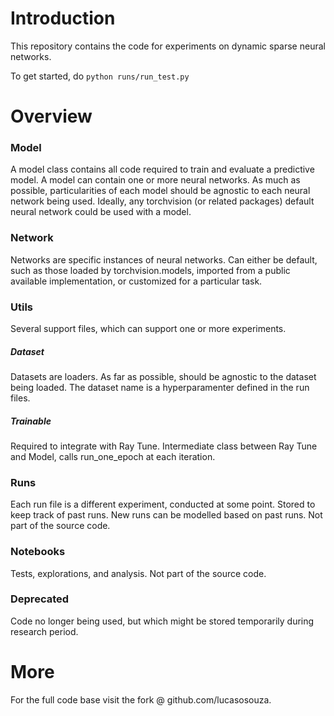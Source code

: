 Introduction
==============

This repository contains the code for experiments on dynamic sparse neural networks.

To get started, do `python runs/run_test.py`


Overview
==========

### Model 

A model class contains all code required to train and evaluate a predictive model. A model can contain one or more neural networks. As much as possible, particularities of each model should be agnostic to each neural network being used. Ideally, any torchvision (or related packages) default neural network could be used with a model. 

### Network

Networks are specific instances of neural networks. Can either be default, such as those loaded by torchvision.models, imported from a public available implementation, or customized for a particular task. 

### Utils

Several support files, which can support one or more experiments.

##### Dataset

Datasets are loaders. As far as possible, should be agnostic to the dataset being loaded. The dataset name is a hyperparamenter defined in the run files. 

##### Trainable

Required to integrate with Ray Tune. Intermediate class between Ray Tune and Model, calls run_one_epoch at each iteration.

### Runs

Each run file is a different experiment, conducted at some point. Stored to keep track of past runs. New runs can be modelled based on past runs. Not part of the source code. 

### Notebooks

Tests, explorations, and analysis. Not part of the source code.

### Deprecated

Code no longer being used, but which might be stored temporarily during research period.


More
======

For the full code base visit the fork @ github.com/lucasosouza.

